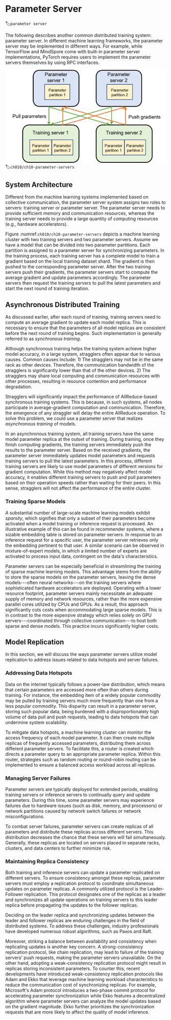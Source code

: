 # Parameter Server
:label:`parameter server`

The following describes another common distributed training system:
parameter server. In different machine learning frameworks, the
parameter server may be implemented in different ways. For example,
while TensorFlow and MindSpore come with built-in parameter server
implementations, PyTorch requires users to implement the parameter
servers themselves by using RPC interfaces.

![Architecture of a parameter serversystem](../img/ch10/ch10-parameter-servers.png)
:label:`ch010/ch10-parameter-servers`

## System Architecture

Different from the machine learning systems implemented based on
collective communication, the parameter server system assigns two roles
to servers: training server or parameter server. The parameter server
needs to provide sufficient memory and communication resources, whereas
the training server needs to provide a large quantity of computing
resources (e.g., hardware accelerators).

Figure :numref:`ch010/ch10-parameter-servers` depicts a machine learning
cluster with two training servers and two parameter servers. Assume we
have a model that can be divided into two parameter partitions. Each
partition is assigned to a parameter server for synchronizing
parameters. In the training process, each training server has a complete
model to train a gradient based on the local training dataset shard. The
gradient is then pushed to the corresponding parameter server. After the
two training servers push their gradients, the parameter servers start
to compute the average gradient and update parameters accordingly. The
parameter servers then request the training servers to pull the latest
parameters and start the next round of training iteration.

## Asynchronous Distributed Training

As discussed earlier, after each round of training, training servers
need to compute an average gradient to update each model replica. This
is necessary to ensure that the parameters of all model replicas are
consistent before the next round of training begins. Such implementation
is generally referred to as *synchronous training*.

Although synchronous training helps the training system achieve higher
model accuracy, in a large system, stragglers often appear due to
various causes. Common causes include: 1) The stragglers may not be in
the same rack as other devices. Therefore, the communication bandwidth
of the stragglers is significantly lower than that of the other devices.
2) The stragglers may share local computing and communication resources
with other processes, resulting in resource contention and performance
degradation.

Stragglers will significantly impact the performance of AllReduce-based
synchronous training systems. This is because, in such systems, all
nodes participate in average-gradient computation and communication.
Therefore, the emergence of any straggler will delay the entire
AllReduce operation. To solve this problem, we could use a parameter
server that realizes *asynchronous training* of models.

In an asynchronous training system, all training servers have the same
model parameter replica at the outset of training. During training, once
they finish computing gradients, the training servers immediately push
the results to the parameter server. Based on the received gradients,
the parameter server immediately updates model parameters and requests
training servers to pull the latest parameters. In this process,
different training servers are likely to use model parameters of
different versions for gradient computation. While this method may
negatively affect model accuracy, it enables different training servers
to push and pull parameters based on their operation speeds rather than
waiting for their peers. In this sense, stragglers will not affect the
performance of the entire cluster.

### Training Sparse Models

A substantial number of large-scale machine learning models exhibit
*sparsity*, which signifies that only a subset of their parameters
become activated when a model training or inference request is
processed. An illustrative example of this can be found in recommender
systems, where a sizable embedding table is stored on parameter servers.
In response to an inference request for a specific user, the parameter
server retrieves only the embedding pertinent to that user. A similar
scenario can be observed in mixture-of-expert models, in which a limited
number of experts are activated to process input data, contingent on the
data's characteristics.

Parameter servers can be especially beneficial in streamlining the
training of sparse machine learning models. This advantage stems from
the ability to store the sparse models on the parameter servers, leaving
the dense models---often neural networks---on the training servers where
sophisticated hardware accelerators are deployed. Operating with a lower
resource footprint, parameter servers mainly necessitate an adequate
supply of memory and network resources, rather than the more expensive
parallel cores utilized by CPUs and GPUs. As a result, this approach
significantly cuts costs when accommodating large sparse models. This is
in contrast to the more expensive strategy which relies solely on GPU
servers---coordinated through collective communication---to host both
sparse and dense models. This practice incurs significantly higher
costs.

## Model Replication

In this section, we will discuss the ways parameter servers utilize
model replication to address issues related to data hotspots and server
failures.

### Addressing Data Hotspots

Data on the internet typically follows a power-law distribution, which
means that certain parameters are accessed more often than others during
training. For instance, the embedding item of a widely popular commodity
may be pulled by training servers much more frequently than one from a
less popular commodity. This disparity can result in a parameter server,
storing such popular data, being burdened with a disproportionately high
volume of data pull and push requests, leading to data hotspots that can
undermine system scalability.

To mitigate data hotspots, a machine learning cluster can monitor the
access frequency of each model parameter. It can then create multiple
replicas of frequently accessed parameters, distributing them across
different parameter servers. To facilitate this, a router is created
which directs a parameter query to an appropriate parameter replica.
Within this router, strategies such as random routing or round-robin
routing can be implemented to ensure a balanced access workload across
all replicas.

### Managing Server Failures

Parameter servers are typically deployed for extended periods, enabling
training servers or inference servers to continually query and update
parameters. During this time, some parameter servers may experience
failures due to hardware issues (such as disk, memory, and processors)
or network partitions caused by network switch failures or network
misconfigurations.

To combat server failures, parameter servers can create replicas of all
parameters and distribute these replicas across different servers. This
distribution decreases the chance that these servers will fail
simultaneously. Generally, these replicas are located on servers placed
in separate racks, clusters, and data centers to further minimize risk.

### Maintaining Replica Consistency

Both training and inference servers can update a parameter replicated on
different servers. To ensure consistency amongst these replicas,
parameter servers must employ a replication protocol to coordinate
simultaneous updates on parameter replicas. A commonly utilized protocol
is the Leader-Follower replication. This protocol designates one of the
replicas as a leader and synchronizes all update operations on training
servers to this leader replica before propagating the updates to the
follower replicas.

Deciding on the leader replica and synchronizing updates between the
leader and follower replicas are enduring challenges in the field of
distributed systems. To address these challenges, industry professionals
have developed numerous robust algorithms, such as Paxos and Raft.

Moreover, striking a balance between availability and consistency when
replicating updates is another key concern. A strong-consistency
replication protocol, like chain replication, may lead to failure of the
training servers' push requests, making the parameter servers
unavailable. On the other hand, adopting a weak-consistency replication
protocol might result in replicas storing inconsistent parameters. To
counter this, recent developments have introduced weak-consistency
replication protocols like Adam and Ekko that leverage machine learning
workload characteristics to reduce the communication cost of
synchronizing replicas. For example, Microsoft's Adam protocol
introduces a two-phase commit protocol for accelerating parameter
synchronization while Ekko features a decentralized algorithm where
parameter servers can analyze the model updates based on the gradient
magnitude. Ekko further prioritizes the synchronization requests that
are more likely to affect the quality of model inference.
